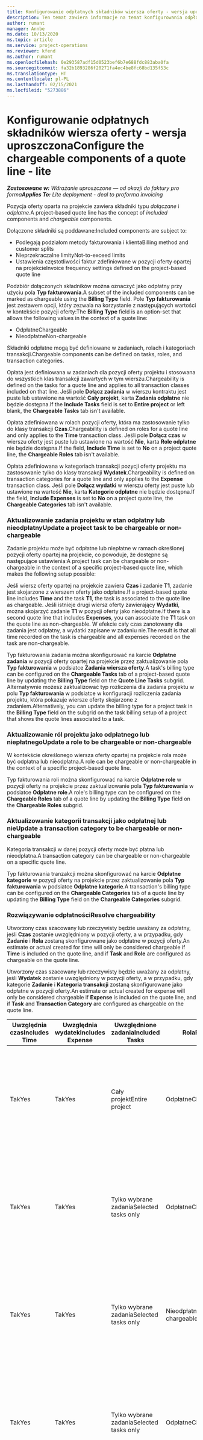 ```yaml
---
title: Konfigurowanie odpłatnych składników wiersza oferty - wersja uproszczona
description: Ten temat zawiera informacje na temat konfigurowania odpłatnych i nieodpłatnych składników w wierszu oferty opartej na projekcie.
author: rumant
manager: Annbe
ms.date: 10/13/2020
ms.topic: article
ms.service: project-operations
ms.reviewer: kfend
ms.author: rumant
ms.openlocfilehash: 0e293587adf15d0523bef6b7e688fdc883aba0fa
ms.sourcegitcommit: fa32b1893286f20271fa4ec4be8fc68bd135f53c
ms.translationtype: HT
ms.contentlocale: pl-PL
ms.lasthandoff: 02/15/2021
ms.locfileid: "5273886"
---
```

# <a name="configure-the-chargeable-components-of-a-quote-line---lite"></a><span data-ttu-id="f37c4-103">Konfigurowanie odpłatnych składników wiersza oferty - wersja uproszczona</span><span class="sxs-lookup"><span data-stu-id="f37c4-103">Configure the chargeable components of a quote line - lite</span></span>

<span data-ttu-id="f37c4-104">_**Zastosowane w:** Wdrażanie uproszczone — od okazji do faktury pro forma_</span><span class="sxs-lookup"><span data-stu-id="f37c4-104">_**Applies To:** Lite deployment - deal to proforma invoicing_</span></span>

<span data-ttu-id="f37c4-105">Pozycja oferty oparta na projekcie zawiera składniki typu *dołączane* i *odpłatne*.</span><span class="sxs-lookup"><span data-stu-id="f37c4-105">A project-based quote line has the concept of *included* components and *chargeable* components.</span></span>

<span data-ttu-id="f37c4-106">Dołączone składniki są poddawane:</span><span class="sxs-lookup"><span data-stu-id="f37c4-106">Included components are subject to:</span></span>

  - <span data-ttu-id="f37c4-107">Podlegają podziałom metody fakturowania i klienta</span><span class="sxs-lookup"><span data-stu-id="f37c4-107">Billing method and customer splits</span></span>
  - <span data-ttu-id="f37c4-108">Nieprzekraczalne limity</span><span class="sxs-lookup"><span data-stu-id="f37c4-108">Not-to-exceed limits</span></span> 
  - <span data-ttu-id="f37c4-109">Ustawienia częstotliwości faktur zdefiniowane w pozycji oferty opartej na projekcie</span><span class="sxs-lookup"><span data-stu-id="f37c4-109">Invoice frequency settings defined on the project-based quote line</span></span>

<span data-ttu-id="f37c4-110">Podzbiór dołączonych składników można oznaczyć jako odpłatny przy użyciu pola **Typ fakturowania**.</span><span class="sxs-lookup"><span data-stu-id="f37c4-110">A subset of the included components can be marked as chargeable using the **Billing Type** field.</span></span> <span data-ttu-id="f37c4-111">Pole **Typ fakturowania** jest zestawem opcji, który zezwala na korzystanie z następujących wartości w kontekście pozycji oferty:</span><span class="sxs-lookup"><span data-stu-id="f37c4-111">The **Billing Type** field is an option-set that allows the following values in the context of a quote line:</span></span>

  - <span data-ttu-id="f37c4-112">Odpłatne</span><span class="sxs-lookup"><span data-stu-id="f37c4-112">Chargeable</span></span>
  - <span data-ttu-id="f37c4-113">Nieodpłatne</span><span class="sxs-lookup"><span data-stu-id="f37c4-113">Non-chargeable</span></span>

<span data-ttu-id="f37c4-114">Składniki odpłatne mogą być definiowane w zadaniach, rolach i kategoriach transakcji.</span><span class="sxs-lookup"><span data-stu-id="f37c4-114">Chargeable components can be defined on tasks, roles, and transaction categories.</span></span>

<span data-ttu-id="f37c4-115">Opłata jest definiowana w zadaniach dla pozycji oferty projektu i stosowana do wszystkich klas transakcji zawartych w tym wierszu.</span><span class="sxs-lookup"><span data-stu-id="f37c4-115">Chargeability is defined on the tasks for a quote line and applies to all transaction classes included on that line.</span></span> <span data-ttu-id="f37c4-116">Jeśli pole **Dołącz zadania** w wierszu kontraktu jest puste lub ustawione na wartość **Cały projekt**, karta **Zadania odpłatne** nie będzie dostępna.</span><span class="sxs-lookup"><span data-stu-id="f37c4-116">If the **Include Tasks** field is set to **Entire project** or left blank, the **Chargeable Tasks** tab isn't available.</span></span>

<span data-ttu-id="f37c4-117">Opłata zdefiniowana w rolach pozycji oferty, która ma zastosowanie tylko do klasy transakcji **Czas**.</span><span class="sxs-lookup"><span data-stu-id="f37c4-117">Chargeability is defined on roles for a quote line and only applies to the **Time** transaction class.</span></span> <span data-ttu-id="f37c4-118">Jeśli pole **Dołącz czas** w wierszu oferty jest puste lub ustawione na wartość **Nie**, karta **Role odpłatne** nie będzie dostępna.</span><span class="sxs-lookup"><span data-stu-id="f37c4-118">If the field, **Include Time** is set to **No** on a project quote line, the **Chargeable Roles** tab isn't available.</span></span>

<span data-ttu-id="f37c4-119">Opłata zdefiniowana w kategoriach transakcji pozycji oferty projektu ma zastosowanie tylko do klasy transakcji **Wydatek**.</span><span class="sxs-lookup"><span data-stu-id="f37c4-119">Chargeability is defined on transaction categories for a  quote line and only applies to the **Expense** transaction class.</span></span> <span data-ttu-id="f37c4-120">Jeśli pole **Dołącz wydatki** w wierszu oferty jest puste lub ustawione na wartość **Nie**, karta **Kategorie odpłatne** nie będzie dostępna.</span><span class="sxs-lookup"><span data-stu-id="f37c4-120">If the field, **Include Expenses** is set to **No** on a project quote line, the **Chargeable Categories** tab isn't available.</span></span>

### <a name="update-a-project-task-to-be-chargeable-or-non-chargeable"></a><span data-ttu-id="f37c4-121">Aktualizowanie zadania projektu w stan odpłatny lub nieodpłatny</span><span class="sxs-lookup"><span data-stu-id="f37c4-121">Update a project task to be chargeable or non-chargeable</span></span>

<span data-ttu-id="f37c4-122">Zadanie projektu może być odpłatne lub niepłatne w ramach określonej pozycji oferty opartej na projekcie, co powoduje, że dostępne są następujące ustawienia:</span><span class="sxs-lookup"><span data-stu-id="f37c4-122">A project task can be chargeable or non-chargeable in the context of a specific project-based quote line, which makes the following setup possible:</span></span>

<span data-ttu-id="f37c4-123">Jeśli wiersz oferty opartej na projekcie zawiera **Czas** i zadanie **T1**, zadanie jest skojarzone z wierszem oferty jako odpłatne.</span><span class="sxs-lookup"><span data-stu-id="f37c4-123">If a project-based quote line includes **Time** and the task **T1**, the task is associated to the quote line as chargeable.</span></span> <span data-ttu-id="f37c4-124">Jeśli istnieje drugi wiersz oferty zawierający **Wydatki**, można skojarzyć zadanie **T1** w pozycji oferty jako nieodpłatne.</span><span class="sxs-lookup"><span data-stu-id="f37c4-124">If there is a second quote line that includes **Expenses**, you can associate the **T1** task on the quote line as non-chargeable.</span></span> <span data-ttu-id="f37c4-125">W efekcie cały czas zanotowany dla zadania jest odpłatny, a wydatki zapisane w zadaniu nie.</span><span class="sxs-lookup"><span data-stu-id="f37c4-125">The result is that all time recorded on the task is chargeable and all expenses recorded on the task are non-chargeable.</span></span>

<span data-ttu-id="f37c4-126">Typ fakturowania zadania można skonfigurować na karcie **Odpłatne zadania** w pozycji oferty opartej na projekcie przez zaktualizowanie pola **Typ fakturowania** w podsiatce **Zadania wiersza oferty**.</span><span class="sxs-lookup"><span data-stu-id="f37c4-126">A task's billing type can be configured on the **Chargeable Tasks** tab of a project-based quote line by updating the **Billing Type** field on the **Quote Line Tasks** subgrid.</span></span> <span data-ttu-id="f37c4-127">Alternatywnie możesz zaktualizować typ rozliczenia dla zadania projektu w polu **Typ fakturowania** w podsiatce w konfiguracji rozliczenia zadania projektu, która pokazuje wiersze oferty skojarzone z zadaniem.</span><span class="sxs-lookup"><span data-stu-id="f37c4-127">Alternatively, you can update the billing type for a project task in the **Billing Type** field on the subgrid on the task billing setup of a project that shows the quote lines associated to a task.</span></span>

### <a name="update-a-role-to-be-chargeable-or-non-chargeable"></a><span data-ttu-id="f37c4-128">Aktualizowanie ról projektu jako odpłatnego lub niepłatnego</span><span class="sxs-lookup"><span data-stu-id="f37c4-128">Update a role to be chargeable or non-chargeable</span></span>

<span data-ttu-id="f37c4-129">W kontekście określonego wiersza oferty opartej na projekcie rola może być odpłatna lub nieodpłatna.</span><span class="sxs-lookup"><span data-stu-id="f37c4-129">A role can be chargeable or non-chargeable in the context of a specific project-based quote line.</span></span>

<span data-ttu-id="f37c4-130">Typ fakturowania roli można skonfigurować na karcie **Odpłatne role** w pozycji oferty na projekcie przez zaktualizowanie pola **Typ fakturowania** w podsiatce **Odpłatne role**.</span><span class="sxs-lookup"><span data-stu-id="f37c4-130">A role's billing type can be configured on the **Chargeable Roles** tab of a quote line by updating the **Billing Type** field on the **Chargeable Roles** subgrid.</span></span>

### <a name="update-a-transaction-category-to-be-chargeable-or-non-chargeable"></a><span data-ttu-id="f37c4-131">Aktualizowanie kategorii transakcji jako odpłatnej lub nie</span><span class="sxs-lookup"><span data-stu-id="f37c4-131">Update a transaction category to be chargeable or non-chargeable</span></span>

<span data-ttu-id="f37c4-132">Kategoria transakcji w danej pozycji oferty może być płatna lub nieodpłatna.</span><span class="sxs-lookup"><span data-stu-id="f37c4-132">A transaction category can be chargeable or non-chargeable on a specific quote line.</span></span>

<span data-ttu-id="f37c4-133">Typ fakturowania tranzakcji można skonfigurować na karcie **Odpłatne kategorie** w pozycji oferty na projekcie przez zaktualizowanie pola **Typ fakturowania** w podsiatce **Odpłatne kategorie**.</span><span class="sxs-lookup"><span data-stu-id="f37c4-133">A transaction's billing type can be configured on the **Chargeable Categories** tab of a quote line by updating the **Billing Type** field on the **Chargeable Categories** subgrid.</span></span>

### <a name="resolve-chargeability"></a><span data-ttu-id="f37c4-134">Rozwiązywanie odpłatności</span><span class="sxs-lookup"><span data-stu-id="f37c4-134">Resolve chargeability</span></span>
<span data-ttu-id="f37c4-135">Utworzony czas szacowany lub rzeczywisty będzie uważany za odpłatny, jeśli **Czas** zostanie uwzględniony w pozycji oferty, a w przypadku, gdy **Zadanie** i **Rola** zostaną skonfigurowane jako odpłatne w pozycji oferty.</span><span class="sxs-lookup"><span data-stu-id="f37c4-135">An estimate or actual created for time will only be considered chargeable if **Time** is included on the quote line, and if **Task** and **Role** are configured as chargeable on the quote line.</span></span>

<span data-ttu-id="f37c4-136">Utworzony czas szacowany lub rzeczywisty będzie uważany za odpłatny, jeśli **Wydatek** zostanie uwzględniony w pozycji oferty, a w przypadku, gdy kategorie **Zadanie** i **Kategoria transakcji** zostaną skonfigurowane jako odpłatne w pozycji oferty.</span><span class="sxs-lookup"><span data-stu-id="f37c4-136">An estimate or actual created for expense will only be considered chargeable if **Expense** is included on the quote line, and if **Task** and **Transaction Category** are configured as chargeable on the quote line.</span></span>

| <span data-ttu-id="f37c4-137">Uwzględnia czas</span><span class="sxs-lookup"><span data-stu-id="f37c4-137">Includes Time</span></span> | <span data-ttu-id="f37c4-138">Uwzględnia wydatek</span><span class="sxs-lookup"><span data-stu-id="f37c4-138">Includes Expense</span></span> | <span data-ttu-id="f37c4-139">Uwzględnione zadania</span><span class="sxs-lookup"><span data-stu-id="f37c4-139">Included Tasks</span></span> | <span data-ttu-id="f37c4-140">Rola</span><span class="sxs-lookup"><span data-stu-id="f37c4-140">Role</span></span> | <span data-ttu-id="f37c4-141">Kategoria</span><span class="sxs-lookup"><span data-stu-id="f37c4-141">Category</span></span> | <span data-ttu-id="f37c4-142">Zadanie</span><span class="sxs-lookup"><span data-stu-id="f37c4-142">Task</span></span> | <span data-ttu-id="f37c4-143">Rozliczenia</span><span class="sxs-lookup"><span data-stu-id="f37c4-143">Billing</span></span> |
| --- | --- | --- | --- | --- | --- | --- |
| <span data-ttu-id="f37c4-144">Tak</span><span class="sxs-lookup"><span data-stu-id="f37c4-144">Yes</span></span> | <span data-ttu-id="f37c4-145">Tak</span><span class="sxs-lookup"><span data-stu-id="f37c4-145">Yes</span></span> | <span data-ttu-id="f37c4-146">Cały projekt</span><span class="sxs-lookup"><span data-stu-id="f37c4-146">Entire project</span></span> | <span data-ttu-id="f37c4-147">Odpłatne</span><span class="sxs-lookup"><span data-stu-id="f37c4-147">Chargeable</span></span> | <span data-ttu-id="f37c4-148">Odpłatne</span><span class="sxs-lookup"><span data-stu-id="f37c4-148">Chargeable</span></span> | <span data-ttu-id="f37c4-149">Nie można ustawić</span><span class="sxs-lookup"><span data-stu-id="f37c4-149">Can't be set</span></span> | <span data-ttu-id="f37c4-150">Fakturowanie wartości rzeczywistej czas: Odpłatny</span><span class="sxs-lookup"><span data-stu-id="f37c4-150">Billing on a time actual: Chargeable</span></span> </br><span data-ttu-id="f37c4-151">Typ fakturowania wartości rzeczywistej wydatku: Odpłatny</span><span class="sxs-lookup"><span data-stu-id="f37c4-151">Billing type on expense actual: Chargeable</span></span> |
| <span data-ttu-id="f37c4-152">Tak</span><span class="sxs-lookup"><span data-stu-id="f37c4-152">Yes</span></span> | <span data-ttu-id="f37c4-153">Tak</span><span class="sxs-lookup"><span data-stu-id="f37c4-153">Yes</span></span> | <span data-ttu-id="f37c4-154">Tylko wybrane zadania</span><span class="sxs-lookup"><span data-stu-id="f37c4-154">Selected tasks only</span></span> | <span data-ttu-id="f37c4-155">Odpłatne</span><span class="sxs-lookup"><span data-stu-id="f37c4-155">Chargeable</span></span> | <span data-ttu-id="f37c4-156">Odpłatne</span><span class="sxs-lookup"><span data-stu-id="f37c4-156">Chargeable</span></span> | <span data-ttu-id="f37c4-157">Odpłatne</span><span class="sxs-lookup"><span data-stu-id="f37c4-157">Chargeable</span></span> | <span data-ttu-id="f37c4-158">Fakturowanie wartości rzeczywistej czas: Odpłatny</span><span class="sxs-lookup"><span data-stu-id="f37c4-158">Billing on a time actual: Chargeable</span></span></br><span data-ttu-id="f37c4-159">Typ fakturowania wartości rzeczywistej wydatku: Odpłatny</span><span class="sxs-lookup"><span data-stu-id="f37c4-159">Billing type on expense actual: Chargeable</span></span> |
| <span data-ttu-id="f37c4-160">Tak</span><span class="sxs-lookup"><span data-stu-id="f37c4-160">Yes</span></span> | <span data-ttu-id="f37c4-161">Tak</span><span class="sxs-lookup"><span data-stu-id="f37c4-161">Yes</span></span> | <span data-ttu-id="f37c4-162">Tylko wybrane zadania</span><span class="sxs-lookup"><span data-stu-id="f37c4-162">Selected tasks only</span></span> | <span data-ttu-id="f37c4-163">Nieodpłatne</span><span class="sxs-lookup"><span data-stu-id="f37c4-163">Non-chargeable</span></span> | <span data-ttu-id="f37c4-164">Odpłatne</span><span class="sxs-lookup"><span data-stu-id="f37c4-164">Chargeable</span></span> | <span data-ttu-id="f37c4-165">Odpłatne</span><span class="sxs-lookup"><span data-stu-id="f37c4-165">Chargeable</span></span> | <span data-ttu-id="f37c4-166">Fakturowanie wartości rzeczywistej czas: Nieodpłatny</span><span class="sxs-lookup"><span data-stu-id="f37c4-166">Billing on a time actual: Non-Chargeable</span></span></br><span data-ttu-id="f37c4-167">Typ fakturowania wartości rzeczywistej wydatku: Odpłatny</span><span class="sxs-lookup"><span data-stu-id="f37c4-167">Billing type on expense actual: Chargeable</span></span> |
| <span data-ttu-id="f37c4-168">Tak</span><span class="sxs-lookup"><span data-stu-id="f37c4-168">Yes</span></span> | <span data-ttu-id="f37c4-169">Tak</span><span class="sxs-lookup"><span data-stu-id="f37c4-169">Yes</span></span> | <span data-ttu-id="f37c4-170">Tylko wybrane zadania</span><span class="sxs-lookup"><span data-stu-id="f37c4-170">Selected tasks only</span></span> | <span data-ttu-id="f37c4-171">Odpłatne</span><span class="sxs-lookup"><span data-stu-id="f37c4-171">Chargeable</span></span> | <span data-ttu-id="f37c4-172">Odpłatne</span><span class="sxs-lookup"><span data-stu-id="f37c4-172">Chargeable</span></span> | <span data-ttu-id="f37c4-173">Nieodpłatne</span><span class="sxs-lookup"><span data-stu-id="f37c4-173">Non-Chargeable</span></span> | <span data-ttu-id="f37c4-174">Fakturowanie wartości rzeczywistej czas: Nieodpłatny</span><span class="sxs-lookup"><span data-stu-id="f37c4-174">Billing on a time actual: Non-Chargeable</span></span></br> <span data-ttu-id="f37c4-175">Typ fakturowania wartości rzeczywistej wydatku: Nieodpłatny</span><span class="sxs-lookup"><span data-stu-id="f37c4-175">Billing type on expense actual: Non-Chargeable</span></span> |
| <span data-ttu-id="f37c4-176">Tak</span><span class="sxs-lookup"><span data-stu-id="f37c4-176">Yes</span></span> | <span data-ttu-id="f37c4-177">Tak</span><span class="sxs-lookup"><span data-stu-id="f37c4-177">Yes</span></span> | <span data-ttu-id="f37c4-178">Tylko wybrane zadania</span><span class="sxs-lookup"><span data-stu-id="f37c4-178">Selected tasks only</span></span> | <span data-ttu-id="f37c4-179">Nieodpłatne</span><span class="sxs-lookup"><span data-stu-id="f37c4-179">Non-Chargeable</span></span> | <span data-ttu-id="f37c4-180">Odpłatne</span><span class="sxs-lookup"><span data-stu-id="f37c4-180">Chargeable</span></span> | <span data-ttu-id="f37c4-181">Nieodpłatne</span><span class="sxs-lookup"><span data-stu-id="f37c4-181">Non- Chargeable</span></span> | <span data-ttu-id="f37c4-182">Fakturowanie wartości rzeczywistej czas: Nieodpłatny</span><span class="sxs-lookup"><span data-stu-id="f37c4-182">Billing on a time actual: Non-Chargeable</span></span></br> <span data-ttu-id="f37c4-183">Typ fakturowania wartości rzeczywistej wydatku: Nieodpłatny</span><span class="sxs-lookup"><span data-stu-id="f37c4-183">Billing type on expense actual: Non-Chargeable</span></span> |
| <span data-ttu-id="f37c4-184">Tak</span><span class="sxs-lookup"><span data-stu-id="f37c4-184">Yes</span></span> | <span data-ttu-id="f37c4-185">Tak</span><span class="sxs-lookup"><span data-stu-id="f37c4-185">Yes</span></span> | <span data-ttu-id="f37c4-186">Tylko wybrane zadania</span><span class="sxs-lookup"><span data-stu-id="f37c4-186">Selected tasks only</span></span> | <span data-ttu-id="f37c4-187">Nieodpłatne</span><span class="sxs-lookup"><span data-stu-id="f37c4-187">Non-Chargeable</span></span> | <span data-ttu-id="f37c4-188">Nieodpłatne</span><span class="sxs-lookup"><span data-stu-id="f37c4-188">Non-Chargeable</span></span> | <span data-ttu-id="f37c4-189">Odpłatne</span><span class="sxs-lookup"><span data-stu-id="f37c4-189">Chargeable</span></span> | <span data-ttu-id="f37c4-190">Fakturowanie wartości rzeczywistej czas: Nieodpłatny</span><span class="sxs-lookup"><span data-stu-id="f37c4-190">Billing on a time actual: Non-Chargeable</span></span></br> <span data-ttu-id="f37c4-191">Typ fakturowania wartości rzeczywistej wydatku: Nieodpłatny</span><span class="sxs-lookup"><span data-stu-id="f37c4-191">Billing type on expense actual: Non-Chargeable</span></span> |
| <span data-ttu-id="f37c4-192">No</span><span class="sxs-lookup"><span data-stu-id="f37c4-192">No</span></span> | <span data-ttu-id="f37c4-193">Tak</span><span class="sxs-lookup"><span data-stu-id="f37c4-193">Yes</span></span> | <span data-ttu-id="f37c4-194">Cały projekt</span><span class="sxs-lookup"><span data-stu-id="f37c4-194">Entire project</span></span> | <span data-ttu-id="f37c4-195">Nie można ustawić</span><span class="sxs-lookup"><span data-stu-id="f37c4-195">Can't be set</span></span> | <span data-ttu-id="f37c4-196">Odpłatne</span><span class="sxs-lookup"><span data-stu-id="f37c4-196">Chargeable</span></span> | <span data-ttu-id="f37c4-197">Nie można ustawić</span><span class="sxs-lookup"><span data-stu-id="f37c4-197">Can't be set</span></span> | <span data-ttu-id="f37c4-198">Fakturowanie wartości rzeczywistej czas: Niedostępne</span><span class="sxs-lookup"><span data-stu-id="f37c4-198">Billing on a time actual: Not available</span></span> </br><span data-ttu-id="f37c4-199">Typ fakturowania wartości rzeczywistej wydatku: Odpłatny</span><span class="sxs-lookup"><span data-stu-id="f37c4-199">Billing type on expense actual: Chargeable</span></span> |
| <span data-ttu-id="f37c4-200">No</span><span class="sxs-lookup"><span data-stu-id="f37c4-200">No</span></span> | <span data-ttu-id="f37c4-201">Tak</span><span class="sxs-lookup"><span data-stu-id="f37c4-201">Yes</span></span> | <span data-ttu-id="f37c4-202">Cały projekt</span><span class="sxs-lookup"><span data-stu-id="f37c4-202">Entire project</span></span> | <span data-ttu-id="f37c4-203">Nie można ustawić</span><span class="sxs-lookup"><span data-stu-id="f37c4-203">Can't be set</span></span> | <span data-ttu-id="f37c4-204">Nieodpłatne</span><span class="sxs-lookup"><span data-stu-id="f37c4-204">Non-chargeable</span></span> | <span data-ttu-id="f37c4-205">Nie można ustawić</span><span class="sxs-lookup"><span data-stu-id="f37c4-205">Can't be set</span></span> | <span data-ttu-id="f37c4-206">Fakturowanie wartości rzeczywistej czas: Niedostępne</span><span class="sxs-lookup"><span data-stu-id="f37c4-206">Billing on a time actual: Not available</span></span> </br><span data-ttu-id="f37c4-207">Typ fakturowania wartości rzeczywistej wydatku: Nieodpłatny</span><span class="sxs-lookup"><span data-stu-id="f37c4-207">Billing type on expense actual: Non-chargeable</span></span> |
| <span data-ttu-id="f37c4-208">Tak</span><span class="sxs-lookup"><span data-stu-id="f37c4-208">Yes</span></span> | <span data-ttu-id="f37c4-209">No</span><span class="sxs-lookup"><span data-stu-id="f37c4-209">No</span></span> | <span data-ttu-id="f37c4-210">Cały projekt</span><span class="sxs-lookup"><span data-stu-id="f37c4-210">Entire project</span></span> | <span data-ttu-id="f37c4-211">Odpłatne</span><span class="sxs-lookup"><span data-stu-id="f37c4-211">Chargeable</span></span> | <span data-ttu-id="f37c4-212">Nie można ustawić</span><span class="sxs-lookup"><span data-stu-id="f37c4-212">Can't be set</span></span> | <span data-ttu-id="f37c4-213">Nie można ustawić</span><span class="sxs-lookup"><span data-stu-id="f37c4-213">Can't be set</span></span> | <span data-ttu-id="f37c4-214">Fakturowanie wartości rzeczywistej czas: Odpłatny</span><span class="sxs-lookup"><span data-stu-id="f37c4-214">Billing on a time actual: Chargeable</span></span></br><span data-ttu-id="f37c4-215">Typ fakturowania wartości rzeczywistej wydatku: Niedostępne</span><span class="sxs-lookup"><span data-stu-id="f37c4-215">Billing type on expense actual: Not available</span></span> |
| <span data-ttu-id="f37c4-216">Tak</span><span class="sxs-lookup"><span data-stu-id="f37c4-216">Yes</span></span> | <span data-ttu-id="f37c4-217">No</span><span class="sxs-lookup"><span data-stu-id="f37c4-217">No</span></span> | <span data-ttu-id="f37c4-218">Cały projekt</span><span class="sxs-lookup"><span data-stu-id="f37c4-218">Entire project</span></span> | <span data-ttu-id="f37c4-219">Nieodpłatne</span><span class="sxs-lookup"><span data-stu-id="f37c4-219">Non-chargeable</span></span> | <span data-ttu-id="f37c4-220">Nie można ustawić</span><span class="sxs-lookup"><span data-stu-id="f37c4-220">Can't be set</span></span> | <span data-ttu-id="f37c4-221">Nie można ustawić</span><span class="sxs-lookup"><span data-stu-id="f37c4-221">Can't be set</span></span> | <span data-ttu-id="f37c4-222">Fakturowanie wartości rzeczywistej czas: Nieodpłatny</span><span class="sxs-lookup"><span data-stu-id="f37c4-222">Billing on a time actual: Non-chargeable</span></span> </br><span data-ttu-id="f37c4-223">Typ fakturowania wartości rzeczywistej wydatku: Niedostępne</span><span class="sxs-lookup"><span data-stu-id="f37c4-223">Billing type on expense actual: Not available</span></span> |


[!INCLUDE[footer-include](../../includes/footer-banner.md)]
